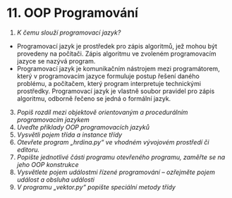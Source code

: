 # 11. OOP Programování

1. *K čemu slouží programovací jazyk?*
- Programovací jazyk je prostředek pro zápis algoritmů, jež mohou být provedeny na počítači. Zápis algoritmu ve zvoleném programovacím jazyce se nazývá program.
- Programovací jazyk je komunikačním nástrojem mezi programátorem, který v programovacím jazyce formuluje postup řešení daného problému, a počítačem, který program interpretuje technickými prostředky. Programovací jazyk je vlastně soubor pravidel pro zápis algoritmu, odborně řečeno se jedná o formální jazyk.
3. *Popiš rozdíl mezi objektově orientovaným a procedurálním programovacím jazykem*
4. *Uveďte příklady OOP programovacích jazyků*
5. *Vysvětli pojem třída a instance třídy*
6. *Otevřete program „hrdina.py“ ve vhodném vývojovém prostředí či editoru.*
7. *Popište jednotlivé části programu otevřeného programu, zaměřte se na jeho OOP konstrukce*
8. *Vysvětlete pojem událostmi řízené programování – ozřejměte pojem událost a obsluha události*
9. *V programu „vektor.py“ popište speciální metody třídy*